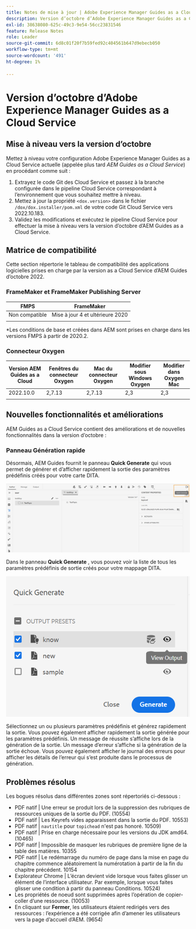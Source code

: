 ```yaml
---
title: Notes de mise à jour | Adobe Experience Manager Guides as a Cloud Service, version d’octobre 2022
description: Version d’octobre d’Adobe Experience Manager Guides as a Cloud Service
exl-id: 38638080-625c-49c3-9e54-56cc23831546
feature: Release Notes
role: Leader
source-git-commit: 6d8c01f20f7b59fed92c404561b647d9ebecb050
workflow-type: tm+mt
source-wordcount: '491'
ht-degree: 1%

---
```


# Version d’octobre d’Adobe Experience Manager Guides as a Cloud Service

## Mise à niveau vers la version d’octobre

Mettez à niveau votre configuration Adobe Experience Manager Guides as a Cloud Service actuelle (appelée plus tard *AEM Guides as a Cloud Service*) en procédant comme suit :
1. Extrayez le code Git des Cloud Service et passez à la branche configurée dans le pipeline Cloud Service correspondant à l’environnement que vous souhaitez mettre à niveau.
1. Mettez à jour la propriété `<dox.version>` dans le fichier `/dox/dox.installer/pom.xml` de votre code Git Cloud Service vers 2022.10.183.
1. Validez les modifications et exécutez le pipeline Cloud Service pour effectuer la mise à niveau vers la version d’octobre d’AEM Guides as a Cloud Service.

## Matrice de compatibilité

Cette section répertorie le tableau de compatibilité des applications logicielles prises en charge par la version as a Cloud Service d’AEM Guides d’octobre 2022.

### FrameMaker et FrameMaker Publishing Server

| FMPS | FrameMaker |
| --- | --- |
| Non compatible | Mise à jour 4 et ultérieure 2020 |
| | |

*Les conditions de base et créées dans AEM sont prises en charge dans les versions FMPS à partir de 2020.2.

### Connecteur Oxygen

| Version AEM Guides as a Cloud | Fenêtres du connecteur Oxygen | Mac du connecteur Oxygen | Modifier sous Windows Oxygen | Modifier dans Oxygen Mac |
| --- | --- | --- | --- | --- |
| 2022.10.0 | 2,7.13 | 2,7.13 | 2,3 | 2,3 |
|  |  |  |  |


## Nouvelles fonctionnalités et améliorations

AEM Guides as a Cloud Service contient des améliorations et de nouvelles fonctionnalités dans la version d’octobre :


### Panneau Génération rapide

Désormais, AEM Guides fournit le panneau **Quick Generate** qui vous permet de générer et d’afficher rapidement la sortie des paramètres prédéfinis créés pour votre carte DITA.

![Icône de génération rapide](assets/quick-generate-icon.png)

Dans le panneau **Quick Generate** , vous pouvez voir la liste de tous les paramètres prédéfinis de sortie créés pour votre mappage DITA.

![Panneau de génération rapide](assets/quick-generate-panel.png)

Sélectionnez un ou plusieurs paramètres prédéfinis et générez rapidement la sortie. Vous pouvez également afficher rapidement la sortie générée pour les paramètres prédéfinis. Un message de réussite s’affiche lors de la génération de la sortie. Un message d’erreur s’affiche si la génération de la sortie échoue. Vous pouvez également afficher le journal des erreurs pour afficher les détails de l’erreur qui s’est produite dans le processus de génération.


## Problèmes résolus

Les bogues résolus dans différentes zones sont répertoriés ci-dessous :

* PDF natif | Une erreur se produit lors de la suppression des rubriques de ressources uniques de la sortie du PDF. (10554)
* PDF natif | Les Keyrefs vides apparaissent dans la sortie du PDF. 10553)
* PDF natif | `navtitle` pour `topichead` n&#39;est pas honoré. 10509)
* PDF natif | Prise en charge nécessaire pour les versions du JDK amd64. (10465)
* PDF natif | Impossible de masquer les rubriques de première ligne de la table des matières. 10355
* PDF natif | Le redémarrage du numéro de page dans la mise en page du chapitre commence aléatoirement la numérotation à partir de la fin du chapitre précédent. 10154
* Explorateur Chrome | L’écran devient vide lorsque vous faites glisser un élément de l’interface utilisateur. Par exemple, lorsque vous faites glisser une condition à partir du panneau Conditions. 10524)
* Les propriétés de noeud sont supprimées après l’opération de copier-coller d’une ressource. (10053)
* En cliquant sur **Fermer**, les utilisateurs étaient redirigés vers des ressources : l’expérience a été corrigée afin d’amener les utilisateurs vers la page d’accueil d’AEM. (9654)
